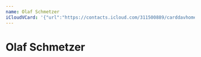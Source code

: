 ```yaml
---
name: Olaf Schmetzer
iCloudVCard: '{"url":"https://contacts.icloud.com/311500889/carddavhome/card/ZjliYzIzYzItNjUwMC00N2M3LWJmNzItYTVjZmIyZWE5Y2Nm.vcf","etag":"\"kmfhf7z0\"","data":"BEGIN:VCARD\r\nVERSION:3.0\r\nFN:\r\nN:Schmetzer;Olaf;;;\r\nUID:f9bc23c2-6500-47c7-bf72-a5cfb2ea9ccf\r\nPRODID:ez-vcard 0.9.13-fc\r\nREV:2025-04-03T22:07:16Z\r\nORG:;\r\nPHOTO;VALUE=uri:https://gateway.icloud.com/contacts/311500889/ck/card/ada3e\r\n 64af66f07bf9f92df133fb857df\r\nEND:VCARD"}'
---
```

# Olaf Schmetzer